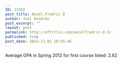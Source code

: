 ```yaml
---
ID: 13392
post_title: Ancel,Fredric D
author: Joel DesArmo
post_excerpt: ""
layout: post
permalink: http://effrtlss.com/ancelfredric-d-3/
published: true
post_date: 2012-11-02 20:55:45
---
```

<p>Average GPA in Spring 2012 for first course listed: 2.62</p>